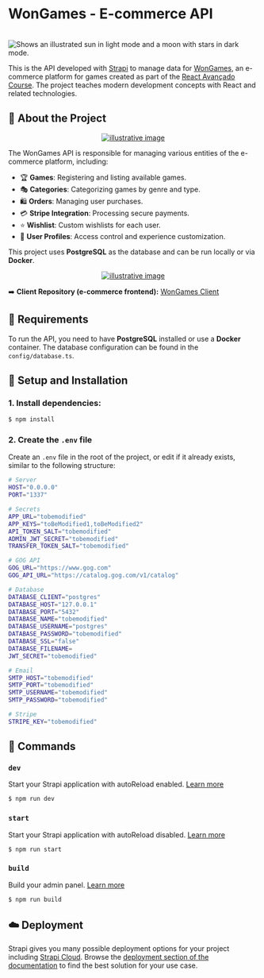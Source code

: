 # WonGames - E-commerce API

<br/>
<picture>
  <source media="(prefers-color-scheme: dark)" srcset="https://raw.githubusercontent.com/pedroestevaodev/boilerplate-nextjs/master/public/img/logo.svg">
  <source media="(prefers-color-scheme: light)" srcset="https://raw.githubusercontent.com/pedroestevaodev/boilerplate-nextjs/master/public/img/logo-gh.svg">
  <img alt="Shows an illustrated sun in light mode and a moon with stars in dark mode." src="https://raw.githubusercontent.com/pedroestevaodev/boilerplate-nextjs/master/public/img/logo.svg">
</picture>

<br/>

This is the API developed with [Strapi](https://strapi.io) to manage data for [WonGames](https://wongames-client-eta.vercel.app/), an e-commerce platform for games created as part of the [React Avançado Course](https://reactavancado.com.br/). The project teaches modern development concepts with React and related technologies.

## 📌 About the Project

<p style="text-align: center;">
  <a href="https://www.pedroestevao.com">
    <img src="https://res.cloudinary.com/dge3g9rcw/image/upload/v1741210790/github/althy58rnu8ahhjdl3kv.png" alt="illustrative image" />
  </a>
</p>

The WonGames API is responsible for managing various entities of the e-commerce platform, including:

-   🏆 **Games**: Registering and listing available games.
-   🎭 **Categories**: Categorizing games by genre and type.
-   🛍️ **Orders**: Managing user purchases.
-   💳 **Stripe Integration**: Processing secure payments.
-   ⭐ **Wishlist**: Custom wishlists for each user.
-   👤 **User Profiles**: Access control and experience customization.

This project uses **PostgreSQL** as the database and can be run locally or via **Docker**.

<p style="text-align: center;">
  <a href="https://www.pedroestevao.com">
    <img src="https://res.cloudinary.com/dge3g9rcw/image/upload/v1741210790/github/h0kuknw2p2rdppb5c53b.png" alt="illustrative image" />
  </a>
</p>

➡️ **Client Repository (e-commerce frontend):** [WonGames Client](https://github.com/pedroestevaodev/wongames-client)

## 🚀 Requirements

To run the API, you need to have **PostgreSQL** installed or use a **Docker** container. The database configuration can be found in the `config/database.ts`.

## 🔧 Setup and Installation

### 1️. Install dependencies:
```bash
$ npm install
```

### 2️. Create the `.env` file

Create an `.env` file in the root of the project, or edit if it already exists, similar to the following structure:

```bash
# Server
HOST="0.0.0.0"
PORT="1337"

# Secrets
APP_URL="tobemodified"
APP_KEYS="toBeModified1,toBeModified2"
API_TOKEN_SALT="tobemodified"
ADMIN_JWT_SECRET="tobemodified"
TRANSFER_TOKEN_SALT="tobemodified"

# GOG API
GOG_URL="https://www.gog.com"
GOG_API_URL="https://catalog.gog.com/v1/catalog"

# Database
DATABASE_CLIENT="postgres"
DATABASE_HOST="127.0.0.1"
DATABASE_PORT="5432"
DATABASE_NAME="tobemodified"
DATABASE_USERNAME="postgres"
DATABASE_PASSWORD="tobemodified"
DATABASE_SSL="false"
DATABASE_FILENAME=
JWT_SECRET="tobemodified"

# Email
SMTP_HOST="tobemodified"
SMTP_PORT="tobemodified"
SMTP_USERNAME="tobemodified"
SMTP_PASSWORD="tobemodified"

# Stripe
STRIPE_KEY="tobemodified"
```

## 📜 Commands

### `dev`

Start your Strapi application with autoReload enabled. [Learn more](https://docs.strapi.io/dev-docs/cli#strapi-develop)

```bash
$ npm run dev
```

### `start`

Start your Strapi application with autoReload disabled. [Learn more](https://docs.strapi.io/dev-docs/cli#strapi-start)

```bash
$ npm run start
```

### `build`

Build your admin panel. [Learn more](https://docs.strapi.io/dev-docs/cli#strapi-build)

```bash
$ npm run build
```

## ☁️ Deployment

Strapi gives you many possible deployment options for your project including [Strapi Cloud](https://cloud.strapi.io). Browse the [deployment section of the documentation](https://docs.strapi.io/dev-docs/deployment) to find the best solution for your use case.
